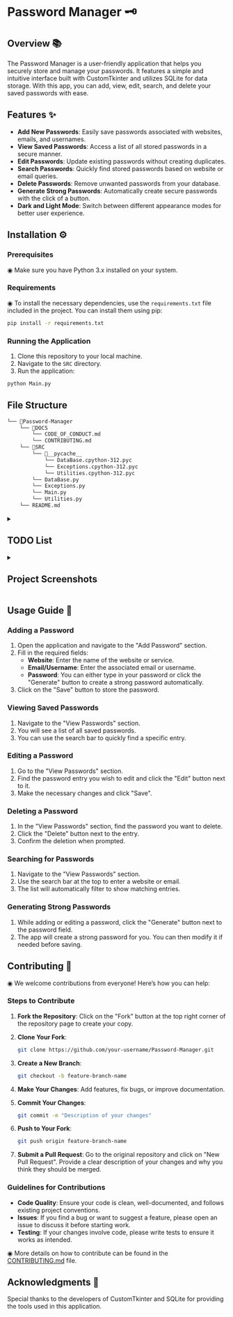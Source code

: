 
# Password Manager 🗝️

## Overview 📚

The Password Manager is a user-friendly application that helps you securely store and manage your passwords. It features a simple and intuitive interface built with CustomTkinter and utilizes SQLite for data storage. With this app, you can add, view, edit, search, and delete your saved passwords with ease.

## Features ✨

- **Add New Passwords**: Easily save passwords associated with websites, emails, and usernames.
- **View Saved Passwords**: Access a list of all stored passwords in a secure manner.
- **Edit Passwords**: Update existing passwords without creating duplicates.
- **Search Passwords**: Quickly find stored passwords based on website or email queries.
- **Delete Passwords**: Remove unwanted passwords from your database.
- **Generate Strong Passwords**: Automatically create secure passwords with the click of a button.
- **Dark and Light Mode**: Switch between different appearance modes for better user experience.

## Installation ⚙️

### Prerequisites

◉ Make sure you have Python 3.x installed on your system.

### Requirements

◉ To install the necessary dependencies, use the `requirements.txt` file included in the project. You can install them using pip:

```bash
pip install -r requirements.txt
```

### Running the Application

1. Clone this repository to your local machine.
2. Navigate to the `SRC` directory.
3. Run the application:

```bash
python Main.py
```

## File Structure

```markdown
└── 📁Password-Manager
    └── 📁DOCS
        └── CODE_OF_CONDUCT.md
        └── CONTRIBUTING.md
    └── 📁SRC
        └── 📁__pycache__
            └── DataBase.cpython-312.pyc
            └── Exceptions.cpython-312.pyc
            └── Utilities.cpython-312.pyc
        └── DataBase.py
        └── Exceptions.py
        └── Main.py
        └── Utilities.py
    └── README.md
```

<details>
<summary><h2> TODO List </h2></summary>

1. **Enhance User Interface:**
   - Revise button placements and alignments for better UX.
   - Add tooltips or help icons for user guidance.
   - Implement a theme toggle (light/dark mode) for better accessibility.

2. **Improve Functionality:**
   - Implement password strength validation during password creation.
   - Add an option to categorize passwords (e.g., personal, work).
   - Introduce tags or labels for easier organization and searchability.
   - Allow exporting passwords to a CSV file for backup purposes.

3. **Implement Security Features:**
   - Add encryption for stored passwords for enhanced security.
   - Implement user authentication (master password) to access the app.
   - Enable secure password generation options (length, character types).

4. **Enhance Database Management:**
   - Implement a function to back up and restore the database.
   - Create a function to audit passwords for reusability or weak passwords.
   - Add data validation to ensure no duplicates are saved.

5. **Unit Testing:**
   - Write unit tests for critical functions (e.g., database interactions, password generation).
   - Set up automated testing with a CI/CD pipeline (e.g., GitHub Actions).

6. **Documentation:**
   - Expand the README.md with a usage guide and contribution instructions.
   - Create a wiki for detailed documentation on features and development guidelines.
   - Document the code with clear comments and docstrings for better readability.

7. **Code Refactoring:**
   - Review and refactor the code for better modularity and readability.
   - Optimize performance in database queries and UI responsiveness.

8. **User Feedback:**
   - Gather user feedback on the application’s usability and features.
   - Implement a feedback mechanism (e.g., a form or dialog within the app).

9. **Accessibility Improvements:**
   - Ensure the app meets accessibility standards (e.g., keyboard navigation, screen reader support).

10. **Mobile Compatibility:**
    - Explore options for creating a mobile version of the app using frameworks like Kivy or BeeWare.

</details>

<details>
<summary><h2>Project Screenshots</h2></summary>

![Main Interface](https://github.com/user-attachments/assets/aec80baf-91a6-4c5f-a0a5-734e763acb20)

![Password Entry](https://github.com/user-attachments/assets/59908581-28d4-4922-8fc4-187b9b27a598)

![Password List](https://github.com/user-attachments/assets/e5e4a3cb-87f0-45bd-af4b-f444c4f11cee)


</details>


## Usage Guide 📝

### Adding a Password
1. Open the application and navigate to the "Add Password" section.
2. Fill in the required fields:
   - **Website**: Enter the name of the website or service.
   - **Email/Username**: Enter the associated email or username.
   - **Password**: You can either type in your password or click the "Generate" button to create a strong password automatically.
3. Click on the "Save" button to store the password.

### Viewing Saved Passwords
1. Navigate to the "View Passwords" section.
2. You will see a list of all saved passwords.
3. You can use the search bar to quickly find a specific entry.

### Editing a Password
1. Go to the "View Passwords" section.
2. Find the password entry you wish to edit and click the "Edit" button next to it.
3. Make the necessary changes and click "Save".

### Deleting a Password
1. In the "View Passwords" section, find the password you want to delete.
2. Click the "Delete" button next to the entry.
3. Confirm the deletion when prompted.

### Searching for Passwords
1. Navigate to the "View Passwords" section.
2. Use the search bar at the top to enter a website or email.
3. The list will automatically filter to show matching entries.

### Generating Strong Passwords
1. While adding or editing a password, click the "Generate" button next to the password field.
2. The app will create a strong password for you. You can then modify it if needed before saving.

## Contributing 🤝

◉ We welcome contributions from everyone! Here’s how you can help:

### Steps to Contribute
1. **Fork the Repository**: Click on the "Fork" button at the top right corner of the repository page to create your copy.

2. **Clone Your Fork**:
   ```bash
   git clone https://github.com/your-username/Password-Manager.git
   ```

3. **Create a New Branch**:
   ```bash
   git checkout -b feature-branch-name
   ```

4. **Make Your Changes**: Add features, fix bugs, or improve documentation.

5. **Commit Your Changes**:
   ```bash
   git commit -m "Description of your changes"
   ```

6. **Push to Your Fork**:
   ```bash
   git push origin feature-branch-name
   ```

7. **Submit a Pull Request**: Go to the original repository and click on "New Pull Request". Provide a clear description of your changes and why you think they should be merged.

### Guidelines for Contributions
- **Code Quality**: Ensure your code is clean, well-documented, and follows existing project conventions.
- **Issues**: If you find a bug or want to suggest a feature, please open an issue to discuss it before starting work.
- **Testing**: If your changes involve code, please write tests to ensure it works as intended.

◉ More details on how to contribute can be found in the [CONTRIBUTING.md](DOCS/CONTRIBUTING.md) file.

## Acknowledgments 🙏
Special thanks to the developers of CustomTkinter and SQLite for providing the tools used in this application.

